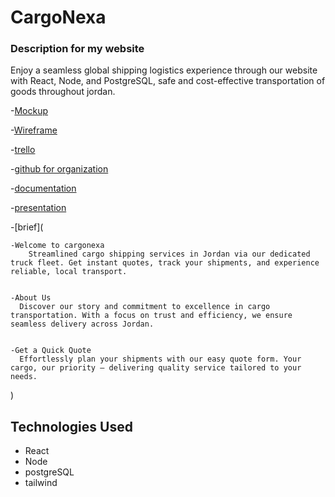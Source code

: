 # CargoNexa
### Description for my website
  Enjoy a seamless global shipping logistics experience through our website with React, Node, and PostgreSQL, safe and cost-effective transportation of goods throughout jordan.


  -[Mockup](https://www.figma.com/file/mXbx4DxqDxFDoqqip0i9Vo/CargoNexa?type=design&node-id=0-1&mode=design&t=POJTHYdJFsvgpor8-0)

  -[Wireframe](https://www.figma.com/file/mXbx4DxqDxFDoqqip0i9Vo/CargoNexa?type=design&node-id=17-91&mode=design&t=POJTHYdJFsvgpor8-0)

  -[trello](https://trello.com/b/BeBUFgau/cargonexa)

  -[github for organization](https://github.com/CargoNexa/CargoNexa)

  -[documentation](file:///C:/Users/Orange/Downloads/Project_Documentation_cargoNexa_-_Cargo_Shipping_Website%20(1).pdf)

  -[presentation](https://www.canva.com/design/DAF2kBV1fqs/ujQ1RkEoehsJqcg2WIn5Bw/edit)
  
  -[brief](

    -Welcome to cargonexa
        Streamlined cargo shipping services in Jordan via our dedicated truck fleet. Get instant quotes, track your shipments, and experience reliable, local transport.


    -About Us
      Discover our story and commitment to excellence in cargo transportation. With a focus on trust and efficiency, we ensure seamless delivery across Jordan.
     
     
    -Get a Quick Quote
      Effortlessly plan your shipments with our easy quote form. Your cargo, our priority – delivering quality service tailored to your needs.
)

  ## Technologies Used 
  - React 
  - Node 
  - postgreSQL
  - tailwind 
  




